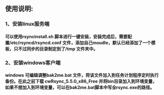 ## 使用说明:
### 1、安装linux服务端
#### 可以使用rsyncinstall.sh 脚本进行一键安装，安装完成后，需要配置/etc/rsyncd/rsyncd.conf 文件，添加自己moudle，默认已经添加了一个模板，只不过同步的目录制定到了/tmp 文件夹中。
### 2、安装windows客户端
#### windows 可编辑调整bak2me.bat 文件，将该文件加入到任务计划程序定时执行备份。在此之前下载 cwRsync_5.5.0_x86_Free 并将bin目录加入到环境变量，如果不想加入到环境变量，可以在bak2me.bat脚本中写全rsync.exe的路径。

